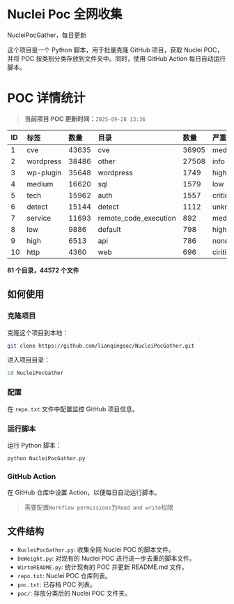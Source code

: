 # Nuclei Poc 全网收集
NucleiPocGather，每日更新

这个项目是一个 Python 脚本，用于批量克隆 GitHub 项目，获取 Nuclei POC，并将 POC 按类别分类存放到文件夹中。同时，使用 GitHub Action 每日自动运行脚本。
# POC 详情统计

> **当前项目 POC 更新时间：**`2025-09-28 13:36`

| ID | 标签      | 数量 | 目录       | 数量 | 严重性   | 数量 |
|:---| :-------- | :--- | :--------- | :--- | :------- | :--- |
| 1 | cve | 43635 | cve | 36905 | medium | 23475 |
| 2 | wordpress | 38486 | other | 27508 | info | 22132 |
| 3 | wp-plugin | 35648 | wordpress | 1749 | high | 14392 |
| 4 | medium | 16620 | sql | 1579 | low | 11192 |
| 5 | tech | 15962 | auth | 1557 | critical | 8363 |
| 6 | detect | 15144 | detect | 1112 | unknown | 110 |
| 7 | service | 11693 | remote_code_execution | 892 | meduim | 4 |
| 8 | low | 9886 | default | 798 | hight | 3 |
| 9 | high | 6513 | api | 786 | none | 1 |
| 10 | http | 4360 | web | 696 | ciritical | 1 |

**81 个目录，44572 个文件**
## 如何使用

### 克隆项目

克隆这个项目到本地：

```bash
git clone https://github.com/lianqingsec/NucleiPocGather.git
```

进入项目目录：

```bash
cd NucleiPocGather
```

### 配置

在 `repo.txt` 文件中配置监控 GitHub 项目信息。

### 运行脚本

运行 Python 脚本：

```bash
python NucleiPocGather.py
```

### GitHub Action

在 GitHub 仓库中设置 Action，以便每日自动运行脚本。

> 需要配置`Workflow permissions`为`Read and write`权限

## 文件结构

- `NucleiPocGather.py`: 收集全网 Nuclei POC 的脚本文件。
- `DeWeight.py`: 对现有的 Nuclei POC 进行进一步去重的脚本文件。
- `WirteREADME.py`: 统计现有的 POC 并更新 README.md 文件。
- `repo.txt`: Nuclei POC 仓库列表。
- `poc.txt`: 已存档 POC 列表。
- `poc/`: 存放分类后的 Nuclei POC 文件夹。

